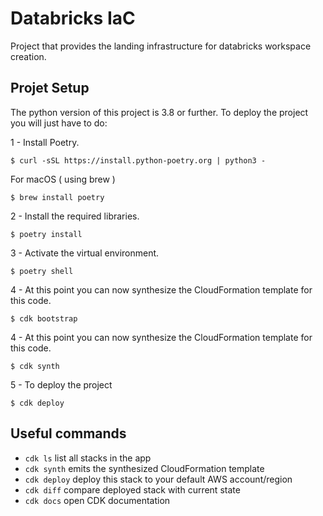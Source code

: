# Databricks IaC

Project that provides the landing infrastructure for databricks workspace creation.

## Projet Setup

The python version of this project is 3.8 or further. To deploy the project you will just have to do:

1 - Install Poetry.

```
$ curl -sSL https://install.python-poetry.org | python3 -
```

For macOS ( using brew )

```
$ brew install poetry
```

2 - Install the required libraries.

```
$ poetry install
```

3 - Activate the virtual environment.

```
$ poetry shell
```


4 - At this point you can now synthesize the CloudFormation template for this code.

```
$ cdk bootstrap
```


4 - At this point you can now synthesize the CloudFormation template for this code.

```
$ cdk synth
```

5 - To deploy the project

```
$ cdk deploy
```

## Useful commands

- `cdk ls` list all stacks in the app
- `cdk synth` emits the synthesized CloudFormation template
- `cdk deploy` deploy this stack to your default AWS account/region
- `cdk diff` compare deployed stack with current state
- `cdk docs` open CDK documentation
